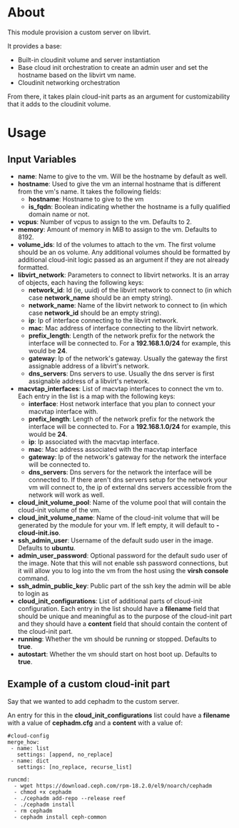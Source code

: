 # About

This module provision a custom server on libvirt.

It provides a base:
- Built-in cloudinit volume and server instantiation
- Base cloud init orchestration to create an admin user and set the hostname based on the libvirt vm name.
- Cloudinit networking orchestration

From there, it takes plain cloud-init parts as an argument for customizability that it adds to the cloudinit volume.

# Usage

## Input Variables

- **name**: Name to give to the vm. Will be the hostname by default as well.
- **hostname**: Used to give the vm an internal hostname that is different from the vm's name. It takes the following fields:
  - **hostname**: Hostname to give to the vm
  - **is_fqdn**: Boolean indicating whether the hostname is a fully qualified domain name or not.
- **vcpus**: Number of vcpus to assign to the vm. Defaults to 2.
- **memory**: Amount of memory in MiB to assign to the vm. Defaults to 8192.
- **volume_ids**: Id of the volumes to attach to the vm. The first volume should be an os volume. Any additional volumes should be formatted by additional cloud-init logic passed as an argument if they are not already formatted.
- **libvirt_network**: Parameters to connect to libvirt networks. It is an array of objects, each having the following keys:
  - **network_id**: Id (ie, uuid) of the libvirt network to connect to (in which case **network_name** should be an empty string).
  - **network_name**: Name of the libvirt network to connect to (in which case **network_id** should be an empty string).
  - **ip**: Ip of interface connecting to the libvirt network.
  - **mac**: Mac address of interface connecting to the libvirt network.
  - **prefix_length**:  Length of the network prefix for the network the interface will be connected to. For a **192.168.1.0/24** for example, this would be **24**.
  - **gateway**: Ip of the network's gateway. Usually the gateway the first assignable address of a libvirt's network.
  - **dns_servers**: Dns servers to use. Usually the dns server is first assignable address of a libvirt's network.
- **macvtap_interfaces**: List of macvtap interfaces to connect the vm to. Each entry in the list is a map with the following keys:
  - **interface**: Host network interface that you plan to connect your macvtap interface with.
  - **prefix_length**: Length of the network prefix for the network the interface will be connected to. For a **192.168.1.0/24** for example, this would be **24**.
  - **ip**: Ip associated with the macvtap interface. 
  - **mac**: Mac address associated with the macvtap interface
  - **gateway**: Ip of the network's gateway for the network the interface will be connected to.
  - **dns_servers**: Dns servers for the network the interface will be connected to. If there aren't dns servers setup for the network your vm will connect to, the ip of external dns servers accessible from the network will work as well.
- **cloud_init_volume_pool**: Name of the volume pool that will contain the cloud-init volume of the vm.
- **cloud_init_volume_name**: Name of the cloud-init volume that will be generated by the module for your vm. If left empty, it will default to **<name>-cloud-init.iso**.
- **ssh_admin_user**: Username of the default sudo user in the image. Defaults to **ubuntu**.
- **admin_user_password**: Optional password for the default sudo user of the image. Note that this will not enable ssh password connections, but it will allow you to log into the vm from the host using the **virsh console** command.
- **ssh_admin_public_key**: Public part of the ssh key the admin will be able to login as
- **cloud_init_configurations**: List of additional parts of cloud-init configuration. Each entry in the list should have a **filename** field that should be unique and meaningful as to the purpose of the cloud-init part and they should have a **content** field that should contain the content of the cloud-init part.
- **running**: Whether the vm should be running or stopped. Defaults to **true**.
- **autostart**: Whether the vm should start on host boot up. Defaults to **true**.

## Example of a custom cloud-init part

Say that we wanted to add cephadm to the custom server.

An entry for this in the **cloud_init_configurations** list could have a **filename** with a value of **cephadm.cfg** and a **content** with a value of:

```
#cloud-config
merge_how:
 - name: list
   settings: [append, no_replace]
 - name: dict
   settings: [no_replace, recurse_list]

runcmd:
  - wget https://download.ceph.com/rpm-18.2.0/el9/noarch/cephadm
  - chmod +x cephadm
  - ./cephadm add-repo --release reef
  - ./cephadm install
  - rm cephadm
  - cephadm install ceph-common
```